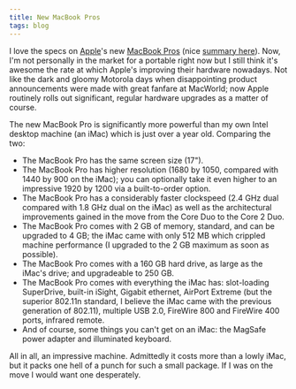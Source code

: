 ```yaml
---
title: New MacBook Pros
tags: blog
---
```


I love the specs on [Apple](http://typechecked.net/wiki/Apple)'s new [MacBook Pros](http://www.apple.com/macbookpro/) (nice [summary here](http://www.appleinsider.com/articles/07/06/05/apple_introduces_santa_rosa_based_macbook_pros.html)). Now, I'm not personally in the market for a portable right now but I still think it's awesome the rate at which Apple's improving their hardware nowadays. Not like the dark and gloomy Motorola days when disappointing product announcements were made with great fanfare at MacWorld; now Apple routinely rolls out significant, regular hardware upgrades as a matter of course.

The new MacBook Pro is significantly more powerful than my own Intel desktop machine (an iMac) which is just over a year old. Comparing the two:

-   The MacBook Pro has the same screen size (17").
-   The MacBook Pro has higher resolution (1680 by 1050, compared with 1440 by 900 on the iMac); you can optionally take it even higher to an impressive 1920 by 1200 via a built-to-order option.
-   The MacBook Pro has a considerably faster clockspeed (2.4 GHz dual compared with 1.8 GHz dual on the iMac) as well as the architectural improvements gained in the move from the Core Duo to the Core 2 Duo.
-   The MacBook Pro comes with 2 GB of memory, standard, and can be upgraded to 4 GB; the iMac came with only 512 MB which crippled machine performance (I upgraded to the 2 GB maximum as soon as possible).
-   The MacBook Pro comes with a 160 GB hard drive, as large as the iMac's drive; and upgradeable to 250 GB.
-   The MacBook Pro comes with everything the iMac has: slot-loading SuperDrive, built-in iSight, Gigabit ethernet, AirPort Extreme (but the superior 802.11n standard, I believe the iMac came with the previous generation of 802.11), multiple USB 2.0, FireWire 800 and FireWire 400 ports, infrared remote.
-   And of course, some things you can't get on an iMac: the MagSafe power adapter and illuminated keyboard.

All in all, an impressive machine. Admittedly it costs more than a lowly iMac, but it packs one hell of a punch for such a small package. If I was on the move I would want one desperately.
